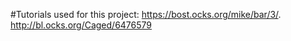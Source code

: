 #Tutorials used for this project:
https://bost.ocks.org/mike/bar/3/.
http://bl.ocks.org/Caged/6476579
